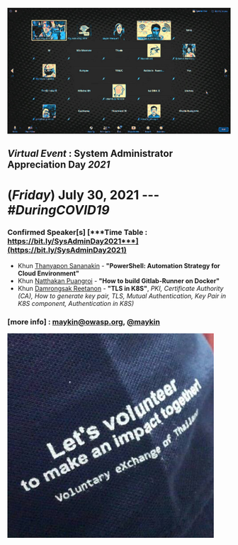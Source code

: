 
![](../2020/Group-of-2020.jpg "From SysAdminDay 2020 Virtual Event")

## ***Virtual Event*** : System Administrator Appreciation Day ***2021***
# **(*Friday*) July 30, 2021** --- *#DuringCOVID19*

### Confirmed Speaker[s] [***Time Table : https://bit.ly/SysAdminDay2021***](https://bit.ly/SysAdminDay2021)
+ Khun [Thanyapon Sananakin](https://www.facebook.com/thanyapon) - **"PowerShell: Automation Strategy for Cloud Environment"**
+ Khun [Natthakan Puangroi](https://www.facebook.com/mayplepete) - **"How to build Gitlab-Runner on Docker"**
+ Khun [Damrongsak Reetanon](https://www.facebook.com/damrongsak) - **"TLS in K8S"**, *PKI, Certificate Authority (CA), How to generate key pair, TLS, Mutual Authentication, Key Pair in K8S component, Authentication in K8S)*

### [more info] : <maykin@owasp.org>, [@maykin](https://line.me/R/ti/p/%40maykin)

[![](Supporters/VolunteXTH.jpg "Thank you to our supporters")](https://VolunteX.github.io)
